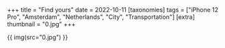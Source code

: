 +++
title = "Find yours"
date = 2022-10-11
[taxonomies]
tags = ["iPhone 12 Pro", "Amsterdam", "Netherlands", "City", "Transportation"]
[extra]
thumbnail = "0.jpg"
+++

{{ img(src="0.jpg") }}
